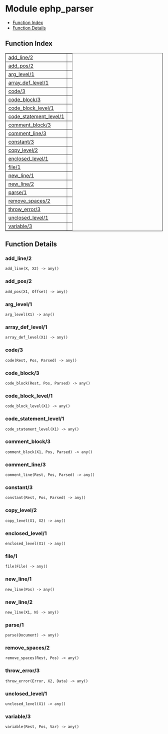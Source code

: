 

# Module ephp_parser #
* [Function Index](#index)
* [Function Details](#functions)

<a name="index"></a>

## Function Index ##


<table width="100%" border="1" cellspacing="0" cellpadding="2" summary="function index"><tr><td valign="top"><a href="#add_line-2">add_line/2</a></td><td></td></tr><tr><td valign="top"><a href="#add_pos-2">add_pos/2</a></td><td></td></tr><tr><td valign="top"><a href="#arg_level-1">arg_level/1</a></td><td></td></tr><tr><td valign="top"><a href="#array_def_level-1">array_def_level/1</a></td><td></td></tr><tr><td valign="top"><a href="#code-3">code/3</a></td><td></td></tr><tr><td valign="top"><a href="#code_block-3">code_block/3</a></td><td></td></tr><tr><td valign="top"><a href="#code_block_level-1">code_block_level/1</a></td><td></td></tr><tr><td valign="top"><a href="#code_statement_level-1">code_statement_level/1</a></td><td></td></tr><tr><td valign="top"><a href="#comment_block-3">comment_block/3</a></td><td></td></tr><tr><td valign="top"><a href="#comment_line-3">comment_line/3</a></td><td></td></tr><tr><td valign="top"><a href="#constant-3">constant/3</a></td><td></td></tr><tr><td valign="top"><a href="#copy_level-2">copy_level/2</a></td><td></td></tr><tr><td valign="top"><a href="#enclosed_level-1">enclosed_level/1</a></td><td></td></tr><tr><td valign="top"><a href="#file-1">file/1</a></td><td></td></tr><tr><td valign="top"><a href="#new_line-1">new_line/1</a></td><td></td></tr><tr><td valign="top"><a href="#new_line-2">new_line/2</a></td><td></td></tr><tr><td valign="top"><a href="#parse-1">parse/1</a></td><td></td></tr><tr><td valign="top"><a href="#remove_spaces-2">remove_spaces/2</a></td><td></td></tr><tr><td valign="top"><a href="#throw_error-3">throw_error/3</a></td><td></td></tr><tr><td valign="top"><a href="#unclosed_level-1">unclosed_level/1</a></td><td></td></tr><tr><td valign="top"><a href="#variable-3">variable/3</a></td><td></td></tr></table>


<a name="functions"></a>

## Function Details ##

<a name="add_line-2"></a>

### add_line/2 ###

`add_line(X, X2) -> any()`

<a name="add_pos-2"></a>

### add_pos/2 ###

`add_pos(X1, Offset) -> any()`

<a name="arg_level-1"></a>

### arg_level/1 ###

`arg_level(X1) -> any()`

<a name="array_def_level-1"></a>

### array_def_level/1 ###

`array_def_level(X1) -> any()`

<a name="code-3"></a>

### code/3 ###

`code(Rest, Pos, Parsed) -> any()`

<a name="code_block-3"></a>

### code_block/3 ###

`code_block(Rest, Pos, Parsed) -> any()`

<a name="code_block_level-1"></a>

### code_block_level/1 ###

`code_block_level(X1) -> any()`

<a name="code_statement_level-1"></a>

### code_statement_level/1 ###

`code_statement_level(X1) -> any()`

<a name="comment_block-3"></a>

### comment_block/3 ###

`comment_block(X1, Pos, Parsed) -> any()`

<a name="comment_line-3"></a>

### comment_line/3 ###

`comment_line(Rest, Pos, Parsed) -> any()`

<a name="constant-3"></a>

### constant/3 ###

`constant(Rest, Pos, Parsed) -> any()`

<a name="copy_level-2"></a>

### copy_level/2 ###

`copy_level(X1, X2) -> any()`

<a name="enclosed_level-1"></a>

### enclosed_level/1 ###

`enclosed_level(X1) -> any()`

<a name="file-1"></a>

### file/1 ###

`file(File) -> any()`

<a name="new_line-1"></a>

### new_line/1 ###

`new_line(Pos) -> any()`

<a name="new_line-2"></a>

### new_line/2 ###

`new_line(X1, N) -> any()`

<a name="parse-1"></a>

### parse/1 ###

`parse(Document) -> any()`

<a name="remove_spaces-2"></a>

### remove_spaces/2 ###

`remove_spaces(Rest, Pos) -> any()`

<a name="throw_error-3"></a>

### throw_error/3 ###

`throw_error(Error, X2, Data) -> any()`

<a name="unclosed_level-1"></a>

### unclosed_level/1 ###

`unclosed_level(X1) -> any()`

<a name="variable-3"></a>

### variable/3 ###

`variable(Rest, Pos, Var) -> any()`

